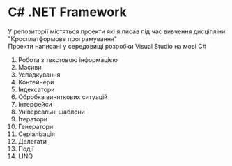 # C# .NET Framework

У репозиторії містяться проекти які я писав під час вивчення дисціпліни "Кросплатформове програмування"  
Проекти написані у середовищі розробки Visual Studio на мові C#

1. Робота з текстовою інформацією
2. Масиви
3. Успадкування
4. Контейнери
5. Індексатори
6. Обробка виняткових ситуацій
7. Інтерфейси
8. Універсальні шаблони
9. Ітератори
10. Генератори
11. Серіалізація
12. Делегати
13. Події
14. LINQ

